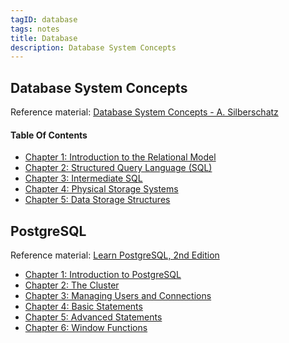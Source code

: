 ```yaml
---
tagID: database
tags: notes
title: Database
description: Database System Concepts
---
```


## Database System Concepts

Reference material: [Database System Concepts - A. Silberschatz](https://www.amazon.com/Database-System-Concepts-Abraham-Silberschatz/dp/1260084507)

#### Table Of Contents

* [Chapter 1: Introduction to the Relational Model](dsc/1-RelationalModelIntro)
* [Chapter 2: Structured Query Language (SQL)](dsc/2-SQL)
* [Chapter 3: Intermediate SQL](dsc/3-IntermediateSQL)
* [Chapter 4: Physical Storage Systems](dsc/4-PhysicalStorageSystems)
* [Chapter 5: Data Storage Structures](dsc/5-DataStorageStructures)

## PostgreSQL

Reference material: [Learn PostgreSQL, 2nd Edition](https://www.amazon.com/Learn-PostgreSQL-Second-scalable-databases/dp/1837635641)

* [Chapter 1: Introduction to PostgreSQL](postgres/1-Introduction)
* [Chapter 2: The Cluster](postgres/2-Cluster)
* [Chapter 3: Managing Users and Connections](postgres/3-UsersAndConnections)
* [Chapter 4: Basic Statements](postgres/4-BasicStatements)
* [Chapter 5: Advanced Statements](postgres/5-AdvancedStatements)
* [Chapter 6: Window Functions](postgres/6-WindowFunctions)
